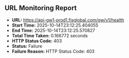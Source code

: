 ## URL Monitoring Report

- **URL:** https://api-gw1-prod1.fisglobal.com/gw/v1/health
- **Start Time:** 2025-10-14T23:12:25.404055
- **End Time:** 2025-10-14T23:12:25.570827
- **Total Time Taken:** 0.166772 seconds
- **HTTP Status Code:** 403
- **Status:** Failure
- **Failure Reason:** HTTP Status Code: 403
